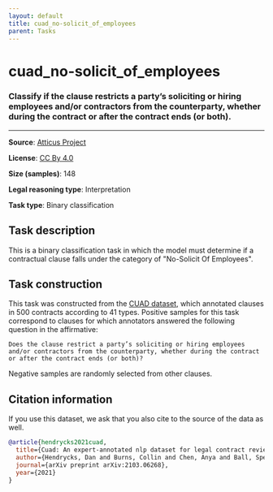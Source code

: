 ```yaml
---
layout: default
title: cuad_no-solicit_of_employees
parent: Tasks
---
```

# cuad_no-solicit_of_employees

### Classify if the clause restricts a party’s soliciting or hiring employees and/or contractors from the counterparty, whether during the contract or after the contract ends (or both).
---



**Source**: [Atticus Project](https://www.atticusprojectai.org/cuad>)

**License**: [CC By 4.0](https://creativecommons.org/licenses/by/4.0/)

**Size (samples)**: 148

**Legal reasoning type**: Interpretation

**Task type**: Binary classification

## Task description

This is a binary classification task in which the model must determine if a contractual clause falls under the category of "No-Solicit Of Employees".

## Task construction

This task was constructed from the [CUAD dataset](https://www.atticusprojectai.org/cuad), which annotated clauses in 500 contracts according to 41 types. Positive samples for this task correspond to clauses for which annotators answered the following question in the affirmative:

```text
Does the clause restrict a party’s soliciting or hiring employees and/or contractors from the counterparty, whether during the contract or after the contract ends (or both)?
```

Negative samples are randomly selected from other clauses.

## Citation information
If you use this dataset, we ask that you also cite to the source of the data as well.

```bib
@article{hendrycks2021cuad,
  title={Cuad: An expert-annotated nlp dataset for legal contract review},
  author={Hendrycks, Dan and Burns, Collin and Chen, Anya and Ball, Spencer},
  journal={arXiv preprint arXiv:2103.06268},
  year={2021}
}
```

